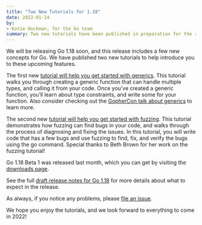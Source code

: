 ```yaml
---
title: "Two New Tutorials for 1.18"
date: 2022-01-14
by:
- Katie Hockman, for the Go team
summary: Two new tutorials have been published in preparation for the release of Go 1.18.
---
```


We will be releasing Go 1.18 soon, and this release includes a few new concepts
for Go. We have published two new tutorials to help introduce you to these
upcoming features.

The first new [tutorial will help you get started with
generics](/doc/tutorial/generics). This tutorial walks you through
creating a generic function that can handle multiple types, and calling it from
your code. Once you’ve created a generic function, you’ll learn about type
constraints, and write some for your function. Also consider checking out the
[GopherCon talk about
generics](https://www.youtube.com/watch?v=35eIxI_n5ZM&t=1755s) to learn more.

The second new [tutorial will help you get started with
fuzzing](/doc/tutorial/fuzz). This tutorial demonstrates how
fuzzing can find bugs in your code, and walks through the process of diagnosing
and fixing the issues. In this tutorial, you will write code that has a few bugs
and use fuzzing to find, fix, and verify the bugs using the go command. Special
thanks to Beth Brown for her work on the fuzzing tutorial!

Go 1.18 Beta 1 was released last month, which you can get by visiting the
[downloads page](/dl/#go1.18beta1).

See the full [draft release notes for Go
1.18](https://tip.golang.org/doc/go1.18) for more details about what to expect
in the release.

As always, if you notice any problems, please [file an
issue](/issue/new).

We hope you enjoy the tutorials, and we look forward to everything to come in
2022!
